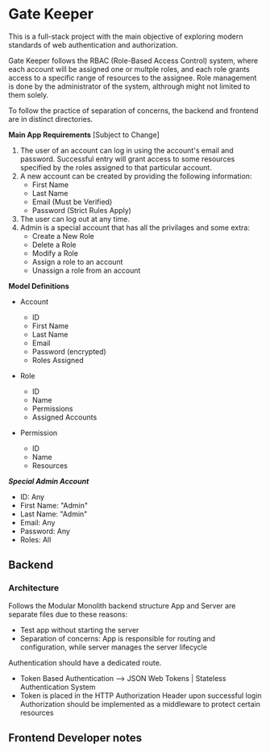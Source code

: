# Gate Keeper

This is a full-stack project with the main objective of exploring modern standards of web authentication and authorization.

Gate Keeper follows the RBAC (Role-Based Access Control) system, where each account will be assigned one or multple roles, and each role grants access to a specific range of resources to the assignee. Role management is done by the administrator of the system, althrough might not limited to them solely.

To follow the practice of separation of concerns, the backend and frontend are in distinct directories.

**Main App Requirements** [Subject to Change]

1. The user of an account can log in using the account's email and password. Successful entry will grant access to some resources specified by the roles assigned to that particular account.
2. A new account can be created by providing the following information:
   - First Name
   - Last Name
   - Email (Must be Verified)
   - Password (Strict Rules Apply)
3. The user can log out at any time.
4. Admin is a special account that has all the privilages and some extra:
   - Create a New Role
   - Delete a Role
   - Modify a Role
   - Assign a role to an account
   - Unassign a role from an account

**Model Definitions**

- Account

  - ID
  - First Name
  - Last Name
  - Email
  - Password (encrypted)
  - Roles Assigned

- Role

  - ID
  - Name
  - Permissions
  - Assigned Accounts

- Permission
  - ID
  - Name
  - Resources

**_Special Admin Account_**

- ID: Any
- First Name: "Admin"
- Last Name: "Admin"
- Email: Any
- Password: Any
- Roles: All

## Backend

### Architecture

Follows the Modular Monolith backend structure
App and Server are separate files due to these reasons:

- Test app without starting the server
- Separation of concerns: App is responsible for routing and configuration, while server manages the server lifecycle

Authentication should have a dedicated route.

- Token Based Authentication --> JSON Web Tokens | Stateless Authentication System
- Token is placed in the HTTP Authorization Header upon successful login
  Authorization should be implemented as a middleware to protect certain resources

## Frontend Developer notes
